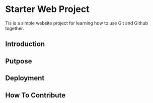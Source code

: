 # Starter Web Project
Tis is a simple website project for learning how to use Git and Github together.
## Introduction
## Putpose
## Deployment
## How To Contribute


